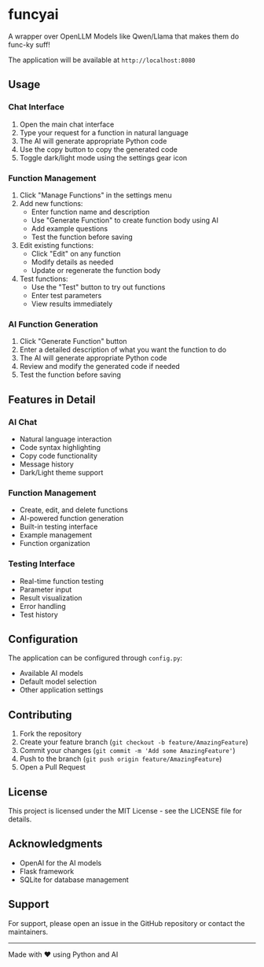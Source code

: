 # funcyai
A wrapper over OpenLLM Models like Qwen/Llama that makes them do func-ky suff!




The application will be available at `http://localhost:8080`

## Usage

### Chat Interface

1. Open the main chat interface
2. Type your request for a function in natural language
3. The AI will generate appropriate Python code
4. Use the copy button to copy the generated code
5. Toggle dark/light mode using the settings gear icon

### Function Management

1. Click "Manage Functions" in the settings menu
2. Add new functions:
   - Enter function name and description
   - Use "Generate Function" to create function body using AI
   - Add example questions
   - Test the function before saving
3. Edit existing functions:
   - Click "Edit" on any function
   - Modify details as needed
   - Update or regenerate the function body
4. Test functions:
   - Use the "Test" button to try out functions
   - Enter test parameters
   - View results immediately

### AI Function Generation

1. Click "Generate Function" button
2. Enter a detailed description of what you want the function to do
3. The AI will generate appropriate Python code
4. Review and modify the generated code if needed
5. Test the function before saving

## Features in Detail

### AI Chat
- Natural language interaction
- Code syntax highlighting
- Copy code functionality
- Message history
- Dark/Light theme support

### Function Management
- Create, edit, and delete functions
- AI-powered function generation
- Built-in testing interface
- Example management
- Function organization

### Testing Interface
- Real-time function testing
- Parameter input
- Result visualization
- Error handling
- Test history

## Configuration

The application can be configured through `config.py`:
- Available AI models
- Default model selection
- Other application settings

## Contributing

1. Fork the repository
2. Create your feature branch (`git checkout -b feature/AmazingFeature`)
3. Commit your changes (`git commit -m 'Add some AmazingFeature'`)
4. Push to the branch (`git push origin feature/AmazingFeature`)
5. Open a Pull Request

## License

This project is licensed under the MIT License - see the LICENSE file for details.

## Acknowledgments

- OpenAI for the AI models
- Flask framework
- SQLite for database management

## Support

For support, please open an issue in the GitHub repository or contact the maintainers.

---

Made with ❤️ using Python and AI
